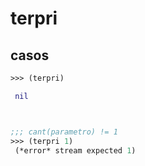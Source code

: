 # terpri

## casos
```clojure
>>> (terpri)

 nil



;;; cant(parametro) != 1
>>> (terpri 1)
 (*error* stream expected 1)
```